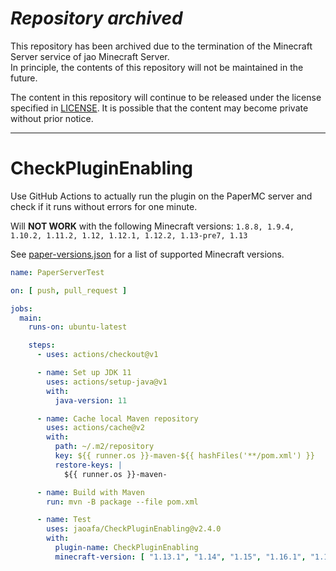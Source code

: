 # _Repository archived_

This repository has been archived due to the termination of the Minecraft Server service of jao Minecraft Server.  
In principle, the contents of this repository will not be maintained in the future.

The content in this repository will continue to be released under the license specified in [LICENSE](LICENSE). It is possible that the content may become private without prior notice.

---

# CheckPluginEnabling

Use GitHub Actions to actually run the plugin on the PaperMC server and check if it runs without errors for one minute.

Will **NOT WORK** with the following Minecraft
versions: `1.8.8, 1.9.4, 1.10.2, 1.11.2, 1.12, 1.12.1, 1.12.2, 1.13-pre7, 1.13`

See [paper-versions.json](paper-versions.json) for a list of supported Minecraft versions.

```yaml
name: PaperServerTest

on: [ push, pull_request ]

jobs:
  main:
    runs-on: ubuntu-latest

    steps:
      - uses: actions/checkout@v1

      - name: Set up JDK 11
        uses: actions/setup-java@v1
        with:
          java-version: 11

      - name: Cache local Maven repository
        uses: actions/cache@v2
        with:
          path: ~/.m2/repository
          key: ${{ runner.os }}-maven-${{ hashFiles('**/pom.xml') }}
          restore-keys: |
            ${{ runner.os }}-maven-

      - name: Build with Maven
        run: mvn -B package --file pom.xml

      - name: Test
        uses: jaoafa/CheckPluginEnabling@v2.4.0
        with:
          plugin-name: CheckPluginEnabling
          minecraft-version: [ "1.13.1", "1.14", "1.15", "1.16.1", "1.17", "1.18", "1.19", "1.20" ]
```
